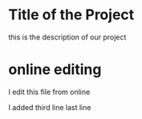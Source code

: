 # Title of the Project
this is the description of our project

# online editing
I edit this file from online

I added third line
last line